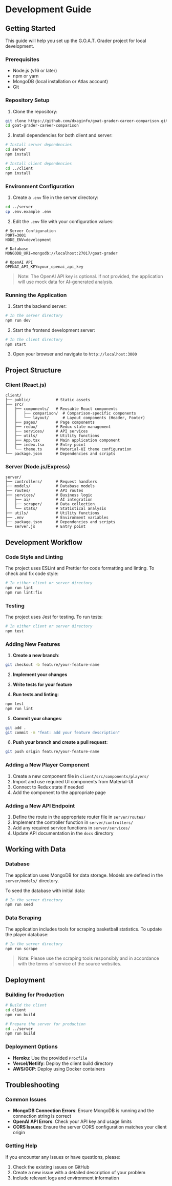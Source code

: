 # Development Guide

## Getting Started

This guide will help you set up the G.O.A.T. Grader project for local development.

### Prerequisites

- Node.js (v16 or later)
- npm or yarn
- MongoDB (local installation or Atlas account)
- Git

### Repository Setup

1. Clone the repository:

```bash
git clone https://github.com/dxaginfo/goat-grader-career-comparison.git
cd goat-grader-career-comparison
```

2. Install dependencies for both client and server:

```bash
# Install server dependencies
cd server
npm install

# Install client dependencies
cd ../client
npm install
```

### Environment Configuration

1. Create a `.env` file in the server directory:

```bash
cd ../server
cp .env.example .env
```

2. Edit the `.env` file with your configuration values:

```
# Server Configuration
PORT=3001
NODE_ENV=development

# Database
MONGODB_URI=mongodb://localhost:27017/goat-grader

# OpenAI API
OPENAI_API_KEY=your_openai_api_key
```

> Note: The OpenAI API key is optional. If not provided, the application will use mock data for AI-generated analysis.

### Running the Application

1. Start the backend server:

```bash
# In the server directory
npm run dev
```

2. Start the frontend development server:

```bash
# In the client directory
npm start
```

3. Open your browser and navigate to `http://localhost:3000`

## Project Structure

### Client (React.js)

```
client/
├── public/           # Static assets
├── src/
│   ├── components/   # Reusable React components
│   │   ├── comparison/  # Comparison-specific components
│   │   └── layout/      # Layout components (Header, Footer)
│   ├── pages/        # Page components
│   ├── redux/        # Redux state management
│   ├── services/     # API services
│   ├── utils/        # Utility functions
│   ├── App.tsx       # Main application component
│   ├── index.tsx     # Entry point
│   └── theme.ts      # Material-UI theme configuration
└── package.json      # Dependencies and scripts
```

### Server (Node.js/Express)

```
server/
├── controllers/      # Request handlers
├── models/           # Database models
├── routes/           # API routes
├── services/         # Business logic
│   ├── ai/           # AI integration
│   ├── scraper/      # Data collection
│   └── stats/        # Statistical analysis
├── utils/            # Utility functions
├── .env              # Environment variables
├── package.json      # Dependencies and scripts
└── server.js         # Entry point
```

## Development Workflow

### Code Style and Linting

The project uses ESLint and Prettier for code formatting and linting. To check and fix code style:

```bash
# In either client or server directory
npm run lint
npm run lint:fix
```

### Testing

The project uses Jest for testing. To run tests:

```bash
# In either client or server directory
npm test
```

### Adding New Features

1. **Create a new branch**:

```bash
git checkout -b feature/your-feature-name
```

2. **Implement your changes**

3. **Write tests for your feature**

4. **Run tests and linting**:

```bash
npm test
npm run lint
```

5. **Commit your changes**:

```bash
git add .
git commit -m "feat: add your feature description"
```

6. **Push your branch and create a pull request**:

```bash
git push origin feature/your-feature-name
```

### Adding a New Player Component

1. Create a new component file in `client/src/components/players/`
2. Import and use required UI components from Material-UI
3. Connect to Redux state if needed
4. Add the component to the appropriate page

### Adding a New API Endpoint

1. Define the route in the appropriate router file in `server/routes/`
2. Implement the controller function in `server/controllers/`
3. Add any required service functions in `server/services/`
4. Update API documentation in the `docs` directory

## Working with Data

### Database

The application uses MongoDB for data storage. Models are defined in the `server/models/` directory.

To seed the database with initial data:

```bash
# In the server directory
npm run seed
```

### Data Scraping

The application includes tools for scraping basketball statistics. To update the player database:

```bash
# In the server directory
npm run scrape
```

> Note: Please use the scraping tools responsibly and in accordance with the terms of service of the source websites.

## Deployment

### Building for Production

```bash
# Build the client
cd client
npm run build

# Prepare the server for production
cd ../server
npm run build
```

### Deployment Options

- **Heroku**: Use the provided `Procfile`
- **Vercel/Netlify**: Deploy the client build directory
- **AWS/GCP**: Deploy using Docker containers

## Troubleshooting

### Common Issues

- **MongoDB Connection Errors**: Ensure MongoDB is running and the connection string is correct
- **OpenAI API Errors**: Check your API key and usage limits
- **CORS Issues**: Ensure the server CORS configuration matches your client origin

### Getting Help

If you encounter any issues or have questions, please:

1. Check the existing issues on GitHub
2. Create a new issue with a detailed description of your problem
3. Include relevant logs and environment information
